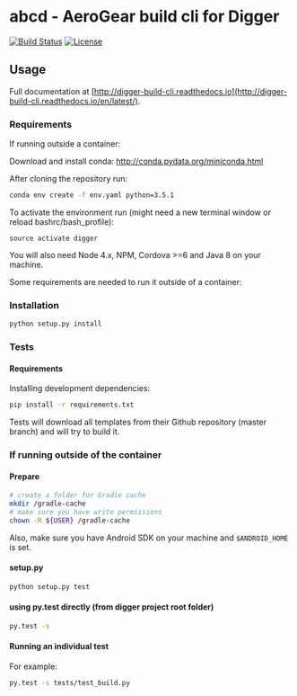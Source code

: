 # abcd - AeroGear build cli for Digger

[![Build Status](https://travis-ci.org/aerogear/digger-build-cli.png)](https://travis-ci.org/aerogear/digger-build-cli)
[![License](https://img.shields.io/:license-Apache2-blue.svg)](http://www.apache.org/licenses/LICENSE-2.0)


## Usage

Full documentation at [http://digger-build-cli.readthedocs.io](http://digger-build-cli.readthedocs.io/en/latest/).

### Requirements

If running outside a container:

Download and install conda: http://conda.pydata.org/miniconda.html

After cloning the repository run:

```sh
conda env create -f env.yaml python=3.5.1
```

To activate the environment run (might need a new terminal window or reload bashrc/bash_profile):

```
source activate digger
```

You will also need Node 4.x, NPM, Cordova >=6 and Java 8 on your machine.


Some requirements are needed to run it outside of a container:


### Installation

```sh
python setup.py install
```

### Tests

#### Requirements

Installing development dependencies:

```sh
pip install -r requirements.txt
```

Tests will download all templates from their Github repository (master branch) and will try to build it.

### If running outside of the container

#### Prepare

```sh
# create a folder for Gradle cache
mkdir /gradle-cache
# make sure you have write permissions
chown -R ${USER} /gradle-cache
```

Also, make sure you have Android SDK on your machine and `$ANDROID_HOME` is set.

#### setup.py

```sh
python setup.py test
```

####  using py.test directly (from digger project root folder)

```sh
py.test -s
```

#### Running an individual test

For example:

```sh
py.test -s tests/test_build.py
```